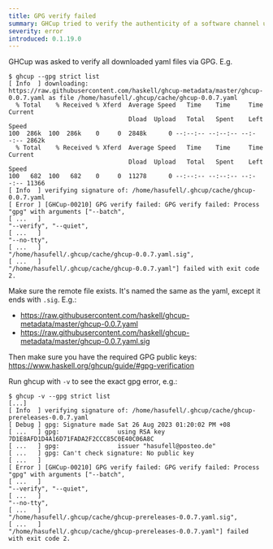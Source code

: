 ```yaml
---
title: GPG verify failed
summary: GHCup tried to verify the authenticity of a software channel using GPG, but failed
severity: error
introduced: 0.1.19.0
---
```


GHCup was asked to verify all downloaded yaml files via GPG. E.g.

```
$ ghcup --gpg strict list
[ Info  ] downloading: https://raw.githubusercontent.com/haskell/ghcup-metadata/master/ghcup-0.0.7.yaml as file /home/hasufell/.ghcup/cache/ghcup-0.0.7.yaml
  % Total    % Received % Xferd  Average Speed   Time    Time     Time  Current
                                 Dload  Upload   Total   Spent    Left  Speed
100  286k  100  286k    0     0  2848k      0 --:--:-- --:--:-- --:--:-- 2862k
  % Total    % Received % Xferd  Average Speed   Time    Time     Time  Current
                                 Dload  Upload   Total   Spent    Left  Speed
100   682  100   682    0     0  11278      0 --:--:-- --:--:-- --:--:-- 11366
[ Info  ] verifying signature of: /home/hasufell/.ghcup/cache/ghcup-0.0.7.yaml
[ Error ] [GHCup-00210] GPG verify failed: GPG verify failed: Process "gpg" with arguments ["--batch",
[ ...   ]                                                                     "--verify", "--quiet",
[ ...   ]                                                                     "--no-tty",
[ ...   ]                                                                     "/home/hasufell/.ghcup/cache/ghcup-0.0.7.yaml.sig",
[ ...   ]                                                                     "/home/hasufell/.ghcup/cache/ghcup-0.0.7.yaml"] failed with exit code 2.
```

Make sure the remote file exists. It's named the same as the yaml, except it ends with `.sig`. E.g.:

* https://raw.githubusercontent.com/haskell/ghcup-metadata/master/ghcup-0.0.7.yaml
* https://raw.githubusercontent.com/haskell/ghcup-metadata/master/ghcup-0.0.7.yaml.sig

Then make sure you have the required GPG public keys: https://www.haskell.org/ghcup/guide/#gpg-verification

Run ghcup with `-v` to see the exact gpg error, e.g.:

```
$ ghcup -v --gpg strict list
[...]
[ Info  ] verifying signature of: /home/hasufell/.ghcup/cache/ghcup-prereleases-0.0.7.yaml
[ Debug ] gpg: Signature made Sat 26 Aug 2023 01:20:02 PM +08
[ ...   ] gpg:                using RSA key 7D1E8AFD1D4A16D71FADA2F2CCC85C0E40C06A8C
[ ...   ] gpg:                issuer "hasufell@posteo.de"
[ ...   ] gpg: Can't check signature: No public key
[ ...   ]
[ Error ] [GHCup-00210] GPG verify failed: GPG verify failed: Process "gpg" with arguments ["--batch",
[ ...   ]                                                                     "--verify", "--quiet",
[ ...   ]                                                                     "--no-tty",
[ ...   ]                                                                     "/home/hasufell/.ghcup/cache/ghcup-prereleases-0.0.7.yaml.sig",
[ ...   ]                                                                     "/home/hasufell/.ghcup/cache/ghcup-prereleases-0.0.7.yaml"] failed with exit code 2.
```
